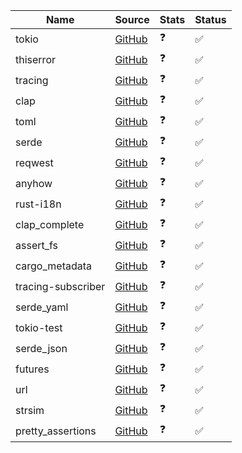 | Name | Source | Stats | Status |
|------|--------|-------|--------|
| tokio | [GitHub](https://github.com/tokio-rs/tokio) | ❓ | ✅ |
| thiserror | [GitHub](https://github.com/dtolnay/thiserror) | ❓ | ✅ |
| tracing | [GitHub](https://github.com/tokio-rs/tracing) | ❓ | ✅ |
| clap | [GitHub](https://github.com/clap-rs/clap) | ❓ | ✅ |
| toml | [GitHub](https://github.com/toml-rs/toml) | ❓ | ✅ |
| serde | [GitHub](https://github.com/serde-rs/serde) | ❓ | ✅ |
| reqwest | [GitHub](https://github.com/seanmonstar/reqwest) | ❓ | ✅ |
| anyhow | [GitHub](https://github.com/dtolnay/anyhow) | ❓ | ✅ |
| rust-i18n | [GitHub](https://github.com/longbridge/rust-i18n) | ❓ | ✅ |
| clap_complete | [GitHub](https://github.com/clap-rs/clap) | ❓ | ✅ |
| assert_fs | [GitHub](https://github.com/assert-rs/assert_fs.git) | ❓ | ✅ |
| cargo_metadata | [GitHub](https://github.com/oli-obk/cargo_metadata) | ❓ | ✅ |
| tracing-subscriber | [GitHub](https://github.com/tokio-rs/tracing) | ❓ | ✅ |
| serde_yaml | [GitHub](https://github.com/dtolnay/serde-yaml) | ❓ | ✅ |
| tokio-test | [GitHub](https://github.com/tokio-rs/tokio) | ❓ | ✅ |
| serde_json | [GitHub](https://github.com/serde-rs/json) | ❓ | ✅ |
| futures | [GitHub](https://github.com/rust-lang/futures-rs) | ❓ | ✅ |
| url | [GitHub](https://github.com/servo/rust-url) | ❓ | ✅ |
| strsim | [GitHub](https://github.com/rapidfuzz/strsim-rs) | ❓ | ✅ |
| pretty_assertions | [GitHub](https://github.com/rust-pretty-assertions/rust-pretty-assertions) | ❓ | ✅ |
